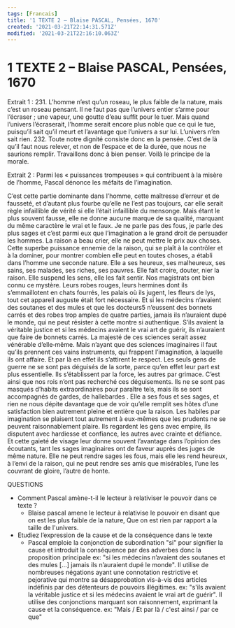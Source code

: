 ```yaml
---
tags: [Francais]
title: '1 TEXTE 2 – Blaise PASCAL, Pensées, 1670'
created: '2021-03-21T22:14:31.571Z'
modified: '2021-03-21T22:16:10.063Z'
---
```


# 1 TEXTE 2 – Blaise PASCAL, Pensées, 1670
Extrait 1 :
231. L’homme n’est qu’un roseau, le plus faible de la nature, mais c’est un roseau pensant. Il ne faut pas que l’univers entier s’arme pour l’écraser ; une vapeur, une goutte d’eau suffit pour le tuer. Mais quand l’univers l’écraserait, l’homme serait encore plus noble que ce qui le tue, puisqu’il sait qu’il meurt et l’avantage que l’univers a sur lui. L’univers n’en sait rien.
232. Toute notre dignité consiste donc en la pensée. C’est de là qu’il faut nous relever, et non de l’espace et de la durée, que nous ne saurions remplir. Travaillons donc à bien penser. Voilà le principe de la morale. 


Extrait 2 : Parmi les « puissances trompeuses » qui contribuent à la misère de l’homme, Pascal dénonce les méfaits de l’imagination.

C’est cette partie dominante dans l’homme, cette maîtresse d’erreur et de fausseté, et d’autant plus fourbe qu’elle ne l’est pas toujours, car elle serait règle infaillible de vérité si elle l’était infaillible du mensonge. Mais étant le plus souvent fausse, elle ne donne aucune marque de sa qualité, marquant du même caractère le vrai et le faux. Je ne parle pas des fous, je parle des plus sages et c’est parmi eux que l’imagination a le grand droit de persuader les hommes. La raison a beau crier, elle ne peut mettre le prix aux choses. Cette superbe puissance ennemie de la raison, qui se plaît à la contrôler et à la dominer, pour montrer combien elle peut en toutes choses, a établi dans l’homme une seconde nature. Elle a ses heureux, ses malheureux, ses sains, ses malades, ses riches, ses pauvres. Elle fait croire, douter, nier la raison. Elle suspend les sens, elle les fait sentir. Nos magistrats ont bien connu ce mystère. Leurs robes rouges, leurs hermines dont ils s’emmaillotent en chats fourrés, les palais où ils jugent, les fleurs de lys, tout cet appareil auguste était fort nécessaire. Et si les médecins n’avaient des soutanes et des mules et que les docteurs5 n’eussent des bonnets carrés et des robes trop amples de quatre parties, jamais ils n’auraient dupé le monde, qui ne peut résister à cette montre si authentique. S’ils avaient la véritable justice et si les médecins avaient le vrai art de guérir, ils n’auraient que faire de bonnets carrés. La majesté de ces sciences serait assez vénérable d’elle‑même. Mais n’ayant que des sciences imaginaires il faut qu’ils prennent ces vains instruments, qui frappent l’imagination, à laquelle ils ont affaire. Et par là en effet ils s’attirent le respect. Les seuls gens de guerre ne se sont pas déguisés de la sorte, parce qu’en effet leur part est plus essentielle. Ils s’établissent par la force, les autres par grimace. C’est ainsi que nos rois n’ont pas recherché ces déguisements. Ils ne se sont pas masqués d’habits extraordinaires pour paraître tels, mais ils se sont accompagnés de gardes, de hallebardes . Elle a ses fous et ses sages, et rien ne nous dépite davantage que de voir qu’elle remplit ses hôtes d’une satisfaction bien autrement pleine et entière que la raison. Les habiles par imagination se plaisent tout autrement à eux‑mêmes que les prudents ne se peuvent raisonnablement plaire. Ils regardent les gens avec empire, ils disputent avec hardiesse et confiance, les autres avec crainte et défiance. Et cette gaieté de visage leur donne souvent l’avantage dans l’opinion des écoutants, tant les sages imaginaires ont de faveur auprès des juges de même nature. Elle ne peut rendre sages les fous, mais elle les rend heureux, à l’envi de la raison, qui ne peut rendre ses amis que misérables, l’une les couvrant de gloire, l’autre de honte.

QUESTIONS
- Comment Pascal amène-t-il le lecteur à relativiser le pouvoir dans ce texte ?
  - Blaise pascal amene le lecteur à relativise le pouvoir en disant que on est les plus faible de la nature, Que on est rien par rapport a la taille de l'univers.  
- Etudiez l’expression de la cause et de la conséquence dans le texte
  - Pascal emploie la conjonction de subordination "si" pour signifier la cause et introduit la conséquence par des adverbes donc la proposition principale ex: "si les médecins n’avaient des soutanes et des mules [...] jamais ils n’auraient dupé le monde". 
  Il utilise de nombreuses négations ayant une connotation restrictive et pejorative qui montre sa désapprobation vis-à-vis des articles indéfinis par des détenteurs de pouvoirs illégitimes. ex: "s'ils avaient la véritable justice et si les médecins avaient le vrai art de guérir". 
  Il utilise des conjonctions marquant son raisonnement, exprimant la cause et la conséquence. ex: "Mais / Et par là / c'est ainsi / par ce que"
